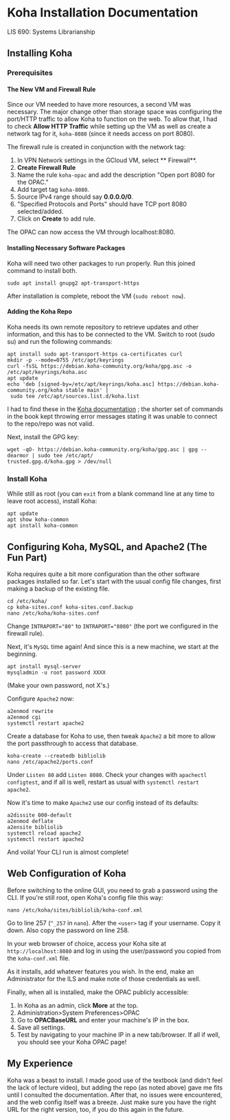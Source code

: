 # Koha Installation Documentation
LIS 690: Systems Librarianship

## Installing Koha
### Prerequisites
#### The New VM and Firewall Rule
Since our VM needed to have more resources, a second VM was necessary. The major change other than
storage space was configuring the port/HTTP traffic to allow Koha to function on the web. To allow that,
I had to check **Allow HTTP Traffic** while setting up the VM as well as create a network tag for it,
 `koha-8080` (since it needs access on port 8080).

 The firewall rule is created in conjunction with the network tag:
 1. In VPN Network settings in the GCloud VM, select ** Firewall**.
 2. **Create Firewall Rule**
 3. Name the rule `koha-opac` and add the description "Open port 8080 for the OPAC."
 4. Add target tag `koha-8080`. 
 5. Source IPv4 range should say **0.0.0.0/0**.
 6. "Specified Protocols and Ports" should have TCP port 8080 selected/added.
 7. Click on **Create** to add rule.

 The OPAC can now access the VM through localhost:8080.
 
#### Installing Necessary Software Packages
Koha will need two other packages to run properly. Run this joined command to install both.
```
sudo apt install gnupg2 apt-transport-https
```
After installation is complete, reboot the VM (`sudo reboot now`).

#### Adding the Koha Repo
Koha needs its own remote repository to retrieve updates and other information, and this has to be
connected to the VM. Switch to root (sudo su) and run the following commands:
```
apt install sudo apt-transport-https ca-certificates curl
mkdir -p --mode=0755 /etc/apt/keyrings
curl -fsSL https://debian.koha-community.org/koha/gpg.asc -o /etc/apt/keyrings/koha.asc
apt update
echo 'deb [signed-by=/etc/apt/keyrings/koha.asc] https://debian.koha-community.org/koha stable main' |
 sudo tee /etc/apt/sources.list.d/koha.list
```
I had to find these in the [Koha documentation](https://wiki.koha-community.org/wiki/Koha_on_Debian#Installing_the_operating_system)
; the shorter set of commands in the book kept throwing error messages stating it was unable to connect 
to the repo/repo was not valid.

Next, install the GPG key:
```
wget -qO- https://debian.koha-community.org/koha/gpg.asc | gpg --dearmor | sudo tee /etc/apt/
trusted.gpg.d/koha.gpg > /dev/null
```
### Install Koha
While still as root (you can `exit` from a blank command line at any time to leave root access), install
Koha:
```
apt update
apt show koha-common
apt install koha-common
```

## Configuring Koha, MySQL, and Apache2 (The Fun Part)
Koha requires quite a bit more configuration than the other software packages installed so far. Let's 
start with the usual config file changes, first making a backup of the existing file.
```
cd /etc/koha/
cp koha-sites.conf koha-sites.conf.backup
nano /etc/koha/koha-sites.conf
```
Change `INTRAPORT="80"` to `INTRAPORT="8080"` (the port we configured in the firewall rule).

Next, it's `MySQL` time again! And since this is a new machine, we start at the beginning.
```
apt install mysql-server
mysqladmin -u root password XXXX
```
(Make your own password, not X's.)

Configure `Apache2` now:
```
a2enmod rewrite
a2enmod cgi
systemctl restart apache2
```
Create a database for Koha to use, then tweak `Apache2` a bit more to allow the port passthrough to 
access that database.
```
koha-create --createdb bibliolib
nano /etc/apache2/ports.conf
```
Under `Listen 80` add `Listen 8080`. Check your changes with `apachectl configtest`, and if all is well,
restart as usual with `systemctl restart apache2`.

Now it's time to make `Apache2` use our config instead of its defaults:
```
a2dissite 000-default
a2enmod deflate
a2ensite bibliolib
systemctl reload apache2
systemctl restart apache2
```

And voila! Your CLI run is almost complete!

## Web Configuration of Koha
Before switching to the online GUI, you need to grab a password using the CLI. If you're still root,
open Koha's config file this way:
```
nano /etc/koha/sites/bibliolib/koha-conf.xml
```
Go to line 257 (`^_257` in `nano`). After the `<user>` tag if your username. Copy it down. Also copy
the password on line 258.

In your web browser of choice, access your Koha site at `http://localhost:8080` and log in using the
user/password you copied from the `koha-conf.xml` file.

As it installs, add whatever features you wish. In the end, make an Administrator for the ILS and 
make note of those credentials as well.

Finally, when all is installed, make the OPAC publicly accessible:
1. In Koha as an admin, click **More** at the top.
2. Administration>System Preferences>OPAC
3. Go to **OPACBaseURL** and enter your machine's IP in the box.
4. Save all settings.
5. Test by navigating to your machine IP in a new tab/browser. If all if well, you should see your
Koha OPAC page!

## My Experience
Koha was a beast to install. I made good use of the textbook (and didn't feel the lack of lecture
video), but adding the repo (as noted above) gave me fits until I consulted the documentation. After
that, no issues were encountered, and the web config itself was a breeze. Just make sure you have
the right URL for the right version, too, if you do this again in the future.
